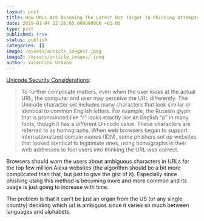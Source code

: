```yaml
---
layout: post
title: How URLs Are Becoming The Latest Hot Target In Phishing Attempts
date: 2019-01-04 22:28:05.000000000 +01:00
type: post
published: true
status: publish
categories: []
image: /assets/article_images/.jpeg
image2: /assets/article_images/.jpeg
author: Valentino Urbano
---
```


[Unicode Security Considerations][0]:

> To further complicate matters, even when the user looks at the actual URL, the computer and user may perceive the URL differently. The Unicode character set includes many characters that look similar or identical to common English letters. For example, the Russian glyph that is pronounced like “r” looks exactly like an English “p” in many fonts, though it has a different Unicode value. These characters are referred to as homographs. When web browsers began to support internationalized domain names (IDN), some phishers set up websites that looked identical to legitimate ones, using homographs in their web addresses to fool users into thinking the URL was correct.

Browsers should warn the users about ambiguous characters in URLs for the top few million Alexa websites (the algorithm should be a bit more complicated than that, but just to give the gist of it). Especially since phishing using this method is becoming more and more common and its usage is just going to increase with time.

The problem is that it can't be just an organ from the US (or any single country) deciding which url is ambiguos since it varies so much between languages and alphabets.

[0]: http://www.unicode.org/reports/tr36/tr36-14.html
